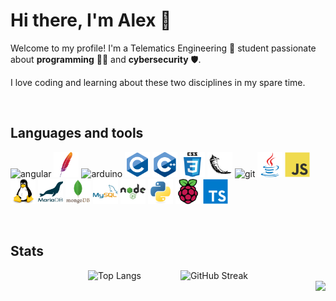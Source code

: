 <!--
**alexmncn/alexmncn** is a ✨ _special_ ✨ repository because its `README.md` (this file) appears on your GitHub profile.

Here are some ideas to get you started:

- 🔭 I’m currently working on ...
- 🌱 I’m currently learning ...
- 👯 I’m looking to collaborate on ...
- 🤔 I’m looking for help with ...
- 💬 Ask me about ...
- 📫 How to reach me: ...
- 😄 Pronouns: ...
- ⚡ Fun fact: ...
-->

<h1>Hi there, I'm Alex 👋</h1>

Welcome to my profile! I'm a Telematics Engineering 📡 student passionate about **programming** 👨‍💻 and **cybersecurity** 🛡️. 

I love coding and learning about these two disciplines in my spare time.


&nbsp;&nbsp;
<h2>Languages and tools</h2>
<p align="left">
  <img src="https://api.iconify.design/devicon:angular.svg" alt="angular" title="angular" width="40" height="40"/>
  <img src="https://raw.githubusercontent.com/devicons/devicon/master/icons/apache/apache-original.svg" alt="apache" title="apache" width="40" height="40"/>
  <img src="https://cdn.worldvectorlogo.com/logos/arduino-1.svg" alt="arduino" title="arduino" width="40" height="40"/>
   <img src="https://raw.githubusercontent.com/devicons/devicon/master/icons/c/c-original.svg" alt="c" title="c" width="40" height="40"/>
  <img src="https://raw.githubusercontent.com/devicons/devicon/master/icons/cplusplus/cplusplus-original.svg" alt="cplusplus" title="cplusplus" width="40" height="40"/>
  <img src="https://raw.githubusercontent.com/devicons/devicon/master/icons/css3/css3-original-wordmark.svg" alt="css3" title="css3" width="40" height="40"/>
  <img src="https://raw.githubusercontent.com/devicons/devicon/master/icons/flask/flask-original.svg" alt="flask" title="flask" width="40" height="40"/>
  <img src="https://www.vectorlogo.zone/logos/git-scm/git-scm-icon.svg" alt="git" title="git" width="40" height="40"/
  <img src="https://raw.githubusercontent.com/devicons/devicon/master/icons/html5/html5-original-wordmark.svg" alt="html5" title="html5" width="40" height="40"/>
  <img src="https://raw.githubusercontent.com/devicons/devicon/master/icons/java/java-original.svg" alt="java" title="java" width="40" height="40"/>
  <img src="https://raw.githubusercontent.com/devicons/devicon/master/icons/javascript/javascript-original.svg" alt="javascript" title="javascript" width="40" height="40"/>
  <img src="https://raw.githubusercontent.com/devicons/devicon/master/icons/linux/linux-original.svg" alt="linux" title="linux" width="40" height="40"/>
  <img src="https://raw.githubusercontent.com/devicons/devicon/master/icons/mariadb/mariadb-original-wordmark.svg" alt="mariadb" title="mariadb" width="40" height="40"/>
  <img src="https://raw.githubusercontent.com/devicons/devicon/master/icons/mongodb/mongodb-original-wordmark.svg" alt="mongodb" title="mongodb" width="40" height="40"/>
  <img src="https://raw.githubusercontent.com/devicons/devicon/master/icons/mysql/mysql-original-wordmark.svg" alt="mysql" title="mysql" width="40" height="40"/>
  <img src="https://raw.githubusercontent.com/devicons/devicon/master/icons/nodejs/nodejs-original-wordmark.svg" alt="nodejs" title="nodejs" width="40" height="40"/>
  <img src="https://raw.githubusercontent.com/devicons/devicon/master/icons/python/python-original.svg" alt="python" title="python" width="40" height="40"/> 
  <img src="https://raw.githubusercontent.com/devicons/devicon/master/icons/raspberrypi/raspberrypi-original.svg" alt="raspberrypi" title="raspberrypi" width="40" height="40"/>
  <img src="https://raw.githubusercontent.com/devicons/devicon/master/icons/typescript/typescript-original.svg" alt="typescript" title="typescript" width="40" height="40"/>
</p>


&nbsp;&nbsp;
<h2>Stats</h2>
  <section align="center">
    <img src="https://github-readme-stats.vercel.app/api/top-langs/?username=alexmncn&layout=compact&theme=github_dark&hide_border=true&" alt="Top Langs"/>
    &nbsp;&nbsp;&nbsp;&nbsp;&nbsp;&nbsp;&nbsp;&nbsp;&nbsp;&nbsp;&nbsp;&nbsp;&nbsp;&nbsp;
    <img src="https://github-readme-streak-stats.herokuapp.com?user=alexmncn&theme=github-dark-blue&hide_border=true&card_width=450&date_format=j%20M%5B%20Y%5D&mode=weekly" alt="GitHub Streak"/>
  </section>
  
  <div align="right">
    <img src="https://komarev.com/ghpvc/?username=alexmncn&label=Profile%20views&color=2d6ecf&style=flat"/>
  </div>

